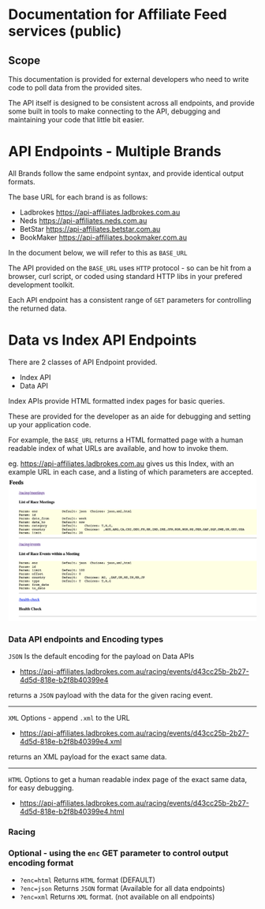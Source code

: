 # Documentation for Affiliate Feed services (public)

## Scope

This documentation is provided for external developers who need to write code to poll data from the provided 
sites.

The API itself is designed to be consistent across all endpoints, and provide some built in tools to make
connecting to the API, debugging and maintaining your code that little bit easier.

# API Endpoints - Multiple Brands

All Brands follow the same endpoint syntax, and provide identical output formats.

The base URL for each brand is as follows: 

- Ladbrokes https://api-affiliates.ladbrokes.com.au
- Neds https://api-affiliates.neds.com.au
- BetStar https://api-affiliates.betstar.com.au
- BookMaker https://api-affiliates.bookmaker.com.au

In the document below, we will refer to this as `BASE_URL`

The API provided on the `BASE_URL` uses `HTTP` protocol - so can be hit from a browser, curl script, or coded using
standard HTTP libs in your prefered development toolkit.

Each API endpoint has a consistent range of `GET` parameters for controlling the returned data.

# Data vs Index API Endpoints

There are 2 classes of API Endpoint provided.

- Index API
- Data API

Index APIs provide HTML formatted index pages for basic queries.
  
These are provided for the developer as an aide for debugging and setting up your application code.

For example, the `BASE_URL` returns a HTML formatted page with a human readable index of what URLs
are available, and how to invoke them.

eg. https://api-affiliates.ladbrokes.com.au gives us this Index, with an example URL in each case,
and a listing of which parameters are accepted.
![baseurl](screenshots/1.png)

### Data API endpoints and Encoding types

`JSON` Is the default encoding for the payload on Data APIs

- https://api-affiliates.ladbrokes.com.au/racing/events/d43cc25b-2b27-4d5d-818e-b2f8b40399e4 

returns a `JSON` payload with the data for the given racing event.

---

`XML` Options - append `.xml` to the URL

- https://api-affiliates.ladbrokes.com.au/racing/events/d43cc25b-2b27-4d5d-818e-b2f8b40399e4.xml

returns an XML payload for the exact same data.

---

`HTML` Options to get a human readable index page of the exact same data, for easy debugging. 

- https://api-affiliates.ladbrokes.com.au/racing/events/d43cc25b-2b27-4d5d-818e-b2f8b40399e4.html


### Racing

#### 

###

### Optional - using the `enc` GET parameter to control output encoding format

- `?enc=html`  Returns `HTML` format (DEFAULT)
- `?enc=json`  Returns `JSON` format (Available for all data endpoints)
- `?enc=xml` Returns `XML` format.  (not available on all endpoints)
